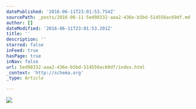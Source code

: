 ```yaml
---
datePublished: '2016-06-11T23:01:53.754Z'
sourcePath: _posts/2016-06-11-5ed98332-aaa2-436e-b5bd-514556ac69df.md
author: []
dateModified: '2016-06-11T23:01:53.201Z'
title: ''
description: ''
starred: false
inFeed: true
hasPage: true
inNav: false
url: 5ed98332-aaa2-436e-b5bd-514556ac69df/index.html
_context: 'http://schema.org'
_type: Article

---
```

![](https://the-grid-user-content.s3-us-west-2.amazonaws.com/b1139cbd-c710-4936-8505-9e7dfbfe474c.jpg)